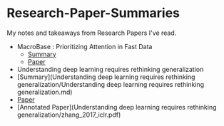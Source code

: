 # Research-Paper-Summaries

My notes and takeaways from Research Papers I've read.

- MacroBase : Prioritizing Attention in Fast Data
  - [Summary](MacroBase/MacroBase.md)
  - [Paper](https://cs.stanford.edu/~deepakn/assets/papers/macrobase-sigmod17.pdf)  
 - Understanding deep learning requires rethinking generalization
  - [Summary](Understanding deep learning requires rethinking generalization/Understanding deep learning requires rethinking generalization.md)
  - [Paper](https://arxiv.org/abs/1611.03530)
  - [Annotated Paper](Understanding deep learning requires rethinking generalization/zhang_2017_iclr.pdf)
